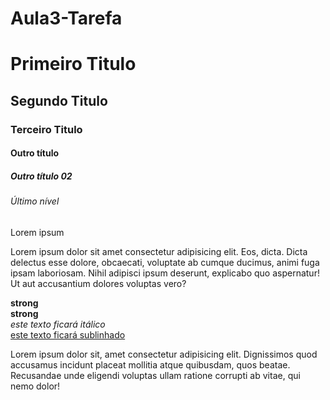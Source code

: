# Aula3-Tarefa
<h1>Primeiro Titulo</h1>
<h2>Segundo Titulo</h2>
<h3>Terceiro Titulo</h3>
<h4>Outro título</h4>
<h5>Outro título 02</h5>
<h6>Último nível</h6>

<!--   Este é um comentário   -->
<!--
<p>
    Lorem ipsum dolor sit amet consectetur adipisicing elit.
</p>
-->

<span>Lorem ipsum</span>

<p>
   Lorem ipsum dolor sit amet consectetur adipisicing elit. Eos, dicta. Dicta delectus esse dolore, obcaecati, voluptate ab cumque ducimus, animi fuga ipsam laboriosam. Nihil adipisci ipsum deserunt, explicabo quo aspernatur!
    <br>
    Ut aut accusantium dolores voluptas vero?
</p>

<!-- estilizando o texto -->
<b>strong</b>
<br>
<strong>strong</strong>
<br>
<i>este texto ficará itálico</i>
<br>
<u>este texto ficará sublinhado</u>

<!-- tags aninhadas / nested tags -->
<p>
   Lorem ipsum dolor sit, amet consectetur adipisicing elit. Dignissimos quod accusamus incidunt placeat mollitia atque quibusdam, quos beatae. Recusandae unde eligendi voluptas ullam ratione corrupti ab vitae, qui nemo dolor!
</p>
